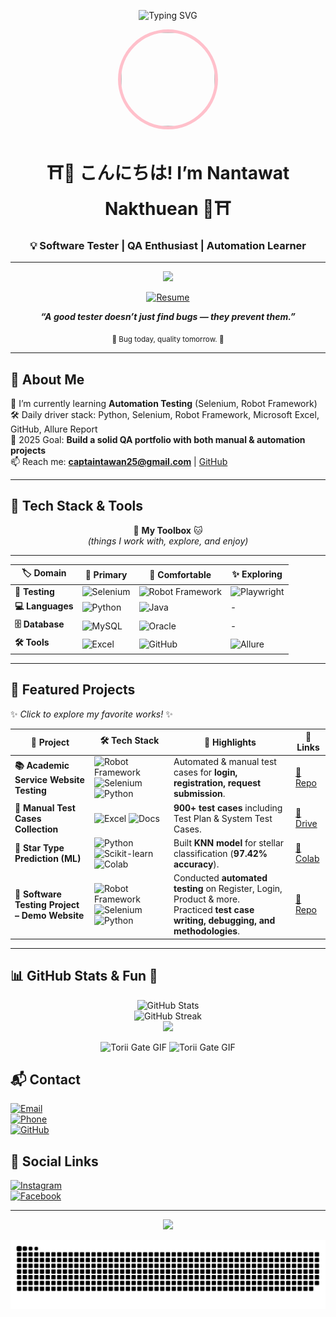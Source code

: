 <p align="center">
  <img src="https://readme-typing-svg.herokuapp.com?font=Kanit&weight=600&size=25&duration=4000&pause=1000&color=FF0000&center=true&vCenter=true&width=600&lines=🌸+Welcome+to+My+World!+🌸;🐱+Software+Tester+%7C+QA+Enthusiast+%7C+Automation+Learner;✨+Bug+today,+quality+tomorrow+✨" alt="Typing SVG" />
</p>

<p align="center">
  <img src="https://avatars.githubusercontent.com/u/192176958?v=4" width="150" height="150" style="border-radius: 50%; border: 5px solid pink;" />
</p>

<h1 align="center">⛩️🌸 こんにちは! I’m Nantawat Nakthuean 🌸⛩️</h1>
<h3 align="center">💡 Software Tester | QA Enthusiast | Automation Learner</h3>

----

<p align="center">
  <img src="https://capsule-render.vercel.app/api?type=waving&color=FFB6C1&height=100&section=header&text=Welcome%20to%20My%20World!%20🌸🐱&fontSize=25&fontColor=ffffff&animation=fadeIn" />
</p>

<p align="center">
  <a href="https://drive.google.com/drive/u/0/folders/12N_JmzVu-c2NmlwWiJvsdXtFeCjJmL0b" target="_blank">
    <img src="https://img.shields.io/badge/View%20My%20Resume-FFC0CB?style=for-the-badge&logo=googledrive&logoColor=white" alt="Resume"/>
  </a>
</p>

<p align="center">
  <em><strong>“A good tester doesn’t just find bugs — they prevent them.”</strong></em>  
</p>
<p align="center">
  <sub>🌸 Bug today, quality tomorrow. 🌸</sub>
</p>

---

## 🐾 About Me  
🌱 I’m currently learning **Automation Testing** (Selenium, Robot Framework)  
🛠 Daily driver stack: Python, Selenium, Robot Framework, Microsoft Excel, GitHub, Allure Report  
🎯 2025 Goal: **Build a solid QA portfolio with both manual & automation projects**  
📫 Reach me: **captaintawan25@gmail.com** | [GitHub](https://github.com/tawanfunny)  

---

## 🧰 Tech Stack & Tools  

<div align="center">

🌸 **My Toolbox** 🐱  
*(things I work with, explore, and enjoy)*

---

| 🏷️ **Domain** | 🌟 **Primary** | 🎀 **Comfortable** | ✨ **Exploring** |
|---------------|----------------|-------------------|-----------------|
| **🔎 Testing** | ![Selenium](https://img.shields.io/badge/Selenium-43B02A?style=flat-square&logo=selenium&logoColor=white) | ![Robot Framework](https://img.shields.io/badge/Robot_Framework-FF4B4B?style=flat-square&logo=robotframework&logoColor=white) | ![Playwright](https://img.shields.io/badge/Playwright-000000?style=flat-square&logo=playwright&logoColor=white) |
| **💻 Languages** | ![Python](https://img.shields.io/badge/Python-3776AB?style=flat-square&logo=python&logoColor=white) | ![Java](https://img.shields.io/badge/Java-007396?style=flat-square&logo=java&logoColor=white) | - |
| **🗄️ Database** | ![MySQL](https://img.shields.io/badge/MySQL-4479A1?style=flat-square&logo=mysql&logoColor=white) | ![Oracle](https://img.shields.io/badge/Oracle-F80000?style=flat-square&logo=oracle&logoColor=white) | - |
| **🛠 Tools** | ![Excel](https://img.shields.io/badge/Excel-217346?style=flat-square&logo=microsoft-excel&logoColor=white) | ![GitHub](https://img.shields.io/badge/GitHub-181717?style=flat-square&logo=github&logoColor=white) | ![Allure](https://img.shields.io/badge/Allure-CC0F00?style=flat-square&logo=allure&logoColor=white) |

---

</div>



## 🎌 Featured Projects  

✨ *Click to explore my favorite works!* ✨

<div align="center">

| 🚀 **Project** | 🛠️ **Tech Stack** | 🌸 **Highlights** | 🔗 **Links** |
|----------------|-------------------|------------------|--------------|
| **📚 Academic Service Website Testing** | ![Robot Framework](https://img.shields.io/badge/Robot_Framework-FF4B4B?style=flat-square&logo=robotframework&logoColor=white) ![Selenium](https://img.shields.io/badge/Selenium-43B02A?style=flat-square&logo=selenium&logoColor=white) ![Python](https://img.shields.io/badge/Python-3776AB?style=flat-square&logo=python&logoColor=white) | Automated & manual test cases for **login, registration, request submission**. | [📂 Repo](https://github.com/tawanfunny/Myproject-Academic-Service-Testing) |
| **📝 Manual Test Cases Collection** | ![Excel](https://img.shields.io/badge/Excel-217346?style=flat-square&logo=microsoft-excel&logoColor=white) ![Docs](https://img.shields.io/badge/Docs-4285F4?style=flat-square&logo=google&logoColor=white) | **900+ test cases** including Test Plan & System Test Cases. | [📑 Drive](https://drive.google.com/drive/u/0/folders/1N_CA-MGit9XFOoi1osNNMoerGLxE8gdi) |
| **🌌 Star Type Prediction (ML)** | ![Python](https://img.shields.io/badge/Python-3776AB?style=flat-square&logo=python&logoColor=white) ![Scikit-learn](https://img.shields.io/badge/Scikit--learn-F7931E?style=flat-square&logo=scikitlearn&logoColor=white) ![Colab](https://img.shields.io/badge/Colab-F9AB00?style=flat-square&logo=googlecolab&logoColor=black) | Built **KNN model** for stellar classification (**97.42% accuracy**). | [📂 Colab](https://github.com/username/star-prediction) |
| **🛒 Software Testing Project – Demo Website** | ![Robot Framework](https://img.shields.io/badge/Robot_Framework-FF4B4B?style=flat-square&logo=robotframework&logoColor=white) ![Selenium](https://img.shields.io/badge/Selenium-43B02A?style=flat-square&logo=selenium&logoColor=white) ![Python](https://img.shields.io/badge/Python-3776AB?style=flat-square&logo=python&logoColor=white) | Conducted **automated testing** on Register, Login, Product & more.<br/>Practiced **test case writing, debugging, and methodologies**.<br/> |  [📂 Repo](https://github.com/tawanfunny/Demo-SCart-Testing-Practice-Project) |

</div>

---

## 📊 GitHub Stats & Fun 🌸
<p align="center">
  <img src="https://github-readme-stats.vercel.app/api?username=tawanfunny&show_icons=true&theme=dracula" alt="GitHub Stats" />
  <br/>
  <img src="https://streak-stats.vercel.app?user=tawanfunny&theme=dracula&hide_border=true" alt="GitHub Streak" />
  <br/>
 <img src="https://github-readme-stats.vercel.app/api/top-langs/?username=tawanfunny&layout=compact&theme=tokyonight&langs_count=5" />
</p>



<p align="center"> <img src="https://media1.tenor.com/m/OgUviXF2cP0AAAAd/memecoin-cat.gif" width="200" alt="Torii Gate GIF"/> 
                  <img src="https://media1.tenor.com/m/OvaIh3Imo8cAAAAC/harel-harelp.gif" width="490" alt="Torii Gate GIF"/> 

</p>



## 📬 Contact
[![Email](https://img.shields.io/badge/Email-captaintawan25%40gmail.com-FF69B4?style=for-the-badge&logo=gmail&logoColor=white)](mailto:captaintawan25@gmail.com)  
[![Phone](https://img.shields.io/badge/Phone-%2B66%201234%2056789-9370DB?style=for-the-badge&logo=phone&logoColor=white)](tel:+66123456789)  
[![GitHub](https://img.shields.io/badge/GitHub-tawanfunny-24292E?style=for-the-badge&logo=github&logoColor=white)](https://github.com/tawanfunny)  

## 🌸 Social Links
[![Instagram](https://img.shields.io/badge/Instagram-%40tawanfunny-FF69B4?style=for-the-badge&logo=instagram&logoColor=white)](https://www.instagram.com/tawanfunny/)  
[![Facebook](https://img.shields.io/badge/Facebook-Nantawat%20Nakthuen-4169E1?style=for-the-badge&logo=facebook&logoColor=white)](https://www.facebook.com/nantawat.nakthuen/)  

---


<p align="center">
  <img src="https://capsule-render.vercel.app/api?type=waving&color=FFB6C1&height=100&section=footer&text=ありがとう%20for%20visiting!%20🌸🐾&fontSize=20&fontColor=ffffff&animation=twinkling" />
</p>
<p align="center">
  <img src="https://raw.githubusercontent.com/Platane/snk/output/github-contribution-grid-snake.svg" alt="snake animation" />
</p>
